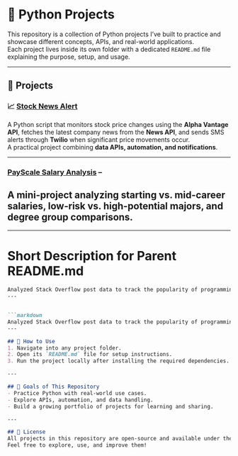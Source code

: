 # 🐍 Python Projects  

This repository is a collection of Python projects I’ve built to practice and showcase different concepts, APIs, and real-world applications.  
Each project lives inside its own folder with a dedicated `README.md` file explaining the purpose, setup, and usage.  

---

## 📂 Projects  

### 📈 [Stock News Alert](./stock-news-alert)  
A Python script that monitors stock price changes using the **Alpha Vantage API**, fetches the latest company news from the **News API**, and sends SMS alerts through **Twilio** when significant price movements occur.  
A practical project combining **data APIs, automation, and notifications**.  

---
### [PayScale Salary Analysis](./payscale-salary-analysis) – 
A mini-project analyzing starting vs. mid-career salaries, low-risk vs. high-potential majors, and degree group comparisons.
---

---

# **Short Description for Parent README.md**

```markdown
Analyzed Stack Overflow post data to track the popularity of programming languages over time. Includes data cleaning, pivoting, time-series visualizations, rolling mean smoothing, and period-specific comparative analysis using Python, Pandas, and Matplotlib.
---


```markdown
Analyzed Stack Overflow post data to track the popularity of programming languages over time. Includes data cleaning, pivoting, time-series visualizations, rolling mean smoothing, and period-specific comparative analysis using Python, Pandas, and Matplotlib.
---

## 🚀 How to Use  
1. Navigate into any project folder.  
2. Open its `README.md` file for setup instructions.  
3. Run the project locally after installing the required dependencies.  

---

## 🎯 Goals of This Repository  
- Practice Python with real-world use cases.  
- Explore APIs, automation, and data handling.  
- Build a growing portfolio of projects for learning and sharing.  

---

## 📜 License  
All projects in this repository are open-source and available under the MIT License.  
Feel free to explore, use, and improve them!  
